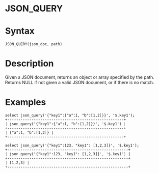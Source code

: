 # JSON_QUERY

#

# Syntax

```
JSON_QUERY(json_doc, path)
```

#

# Description

Given a JSON document, returns an object or array specified by the path. Returns NULL if not given a valid JSON document, or if there is no match.

#

# Examples

```
select json_query('{"key1":{"a":1, "b":[1,2]}}', '$.key1');
+-----------------------------------------------------+
| json_query('{"key1":{"a":1, "b":[1,2]}}', '$.key1') |
+-----------------------------------------------------+
| {"a":1, "b":[1,2]} |
+-----------------------------------------------------+

select json_query('{"key1":123, "key1": [1,2,3]}', '$.key1');
+-------------------------------------------------------+
| json_query('{"key1":123, "key1": [1,2,3]}', '$.key1') |
+-------------------------------------------------------+
| [1,2,3] |
+-------------------------------------------------------+
```
